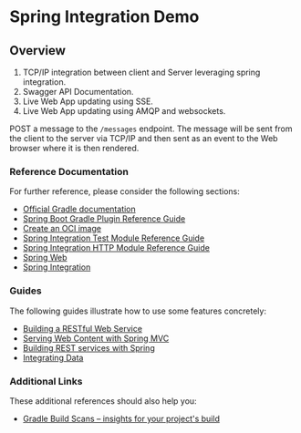 # Spring Integration Demo

## Overview
1. TCP/IP integration between client and Server leveraging spring integration.
2. Swagger API Documentation.
3. Live Web App updating using SSE.
4. Live Web App updating using AMQP and websockets.

POST a message to the `/messages` endpoint.  The message will be sent from the client to the server via TCP/IP and then sent as an event to the Web browser where it is then rendered.

### Reference Documentation
For further reference, please consider the following sections:

* [Official Gradle documentation](https://docs.gradle.org)
* [Spring Boot Gradle Plugin Reference Guide](https://docs.spring.io/spring-boot/3.3.3/gradle-plugin)
* [Create an OCI image](https://docs.spring.io/spring-boot/3.3.3/gradle-plugin/packaging-oci-image.html)
* [Spring Integration Test Module Reference Guide](https://docs.spring.io/spring-integration/reference/html/testing.html)
* [Spring Integration HTTP Module Reference Guide](https://docs.spring.io/spring-integration/reference/html/http.html)
* [Spring Web](https://docs.spring.io/spring-boot/docs/3.3.3/reference/htmlsingle/index.html#web)
* [Spring Integration](https://docs.spring.io/spring-boot/docs/3.3.3/reference/htmlsingle/index.html#messaging.spring-integration)

### Guides
The following guides illustrate how to use some features concretely:

* [Building a RESTful Web Service](https://spring.io/guides/gs/rest-service/)
* [Serving Web Content with Spring MVC](https://spring.io/guides/gs/serving-web-content/)
* [Building REST services with Spring](https://spring.io/guides/tutorials/rest/)
* [Integrating Data](https://spring.io/guides/gs/integration/)

### Additional Links
These additional references should also help you:

* [Gradle Build Scans – insights for your project's build](https://scans.gradle.com#gradle)

